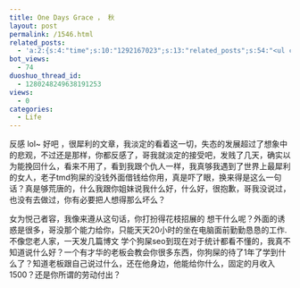```yaml
---
title: One Days Grace ， 秋
layout: post
permalink: /1546.html
related_posts:
  - 'a:2:{s:4:"time";s:10:"1292167023";s:13:"related_posts";s:54:"<ul class="related_post"><li>No Related Post</li></ul>";}'
bot_views:
  - 74
duoshuo_thread_id:
  - 1280248249638191253
views:
  - 0
categories:
  - Life
---
```

反感 lol~ 好吧 ，很犀利的文章，我淡定的看着这一切，失态的发展超过了想象中的悲观，不过还是那样，你都反感了，哥我就淡定的接受吧，发贱了几天，确实以为能挽回什么，看来不用了，看到我跟个仇人一样，我真够我遇到了世界上最犀利的女人，老子tmd狗屎的没钱外面借钱给你用，真是吓了眼，换来得是这么一句话？真是够荒唐的，什么我跟你姐妹说我什么好，什么好，很抱歉，哥我没说过，也没有去做过，你有必要把人想得那么坏么？

女为悦己者容，我像来遵从这句话，你打扮得花枝招展的 想干什么呢？外面的诱惑是很多，哥没那个能力给你，只能天天20小时的坐在电脑面前勤勤恳恳的工作.不像您老人家，一天发几篇博文 学个狗屎seo到现在对于统计都看不懂的，我真不知道说什么好？一个有才华的老板会教会你很多东西，你狗屎的待了1年了学到什么了？知道老板跟自己说过什么，还在他身边，他能给你什么，固定的月收入1500？还是你所谓的劳动付出？